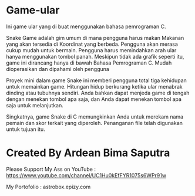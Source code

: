 # Game-ular
Ini game ular yang di buat menggunakan bahasa pemrograman C.

Snake Game adalah gim umum di mana pengguna harus makan Makanan yang akan tersedia di Koordinat yang berbeda. Pengguna akan merasa cukup mudah untuk bermain. Pengguna harus memindahkan arah ular hanya menggunakan tombol panah. Meskipun tidak ada grafik seperti itu, game ini dirancang hanya di bawah Bahasa Pemrograman C. Mudah dioperasikan dan dipahami oleh pengguna

Proyek mini dalam game Snake ini memberi pengguna total tiga kehidupan untuk memainkan game. Hitungan hidup berkurang ketika ular menabrak dinding atau tubuhnya sendiri. Anda bahkan dapat menjeda game di tengah dengan menekan tombol apa saja, dan Anda dapat menekan tombol apa saja untuk melanjutkan.

Singkatnya, game Snake di C memungkinkan Anda untuk merekam nama pemain dan skor terkait yang diperoleh. Penanganan file telah digunakan untuk tujuan itu.
# Created By Ardean Bima Saputra 
Please Support My Ass on YouTube : https://www.youtube.com/channel/UC1Hu0kEfFYR1075s6WPr91w

My Portofolio : astrobox.epizy.com
